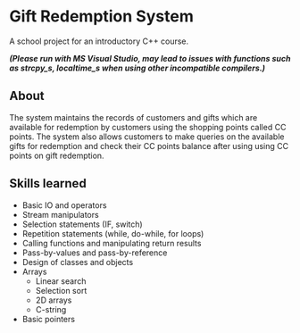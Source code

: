 # Gift Redemption System
A school project for an introductory C++ course.

**_(Please run with MS Visual Studio, may lead to issues with functions such as strcpy_s, localtime_s when using other incompatible compilers.)_**

## About
The system maintains the records of customers and gifts which are available for redemption by customers using the shopping points called CC points. The system also allows customers to make queries on the available gifts for redemption and check their CC points balance after using using CC points on gift redemption.

## Skills learned
- Basic IO and operators
- Stream manipulators
- Selection statements (IF, switch)
- Repetition statements (while, do-while, for loops)
- Calling functions and manipulating return results
- Pass-by-values and pass-by-reference
- Design of classes and objects
- Arrays
	- Linear search
	- Selection sort
 	- 2D arrays
 	- C-string
- Basic pointers
